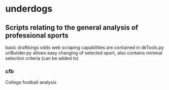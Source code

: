 # underdogs
## Scripts relating to the general analysis of professional sports
basic draftkings odds web scraping capabilities are contained in dkTools.py 
urlBuilder.py allows easy changing of selected sport, also contains minimal selection criteria (can be added to)

### cfb
College football analysis
